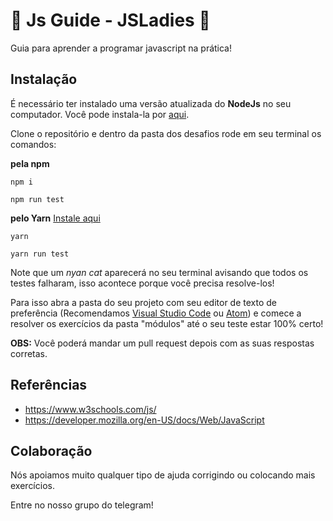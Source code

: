 # :memo: Js Guide - JSLadies :memo:

Guia para aprender a programar javascript na prática!

## Instalação

É necessário ter instalado uma versão atualizada do **NodeJs** no seu computador. Você pode instala-la por [aqui](https://nodejs.org/en/).

Clone o repositório e dentro da pasta dos desafios rode em seu terminal os comandos:


**pela npm**

`npm i`

`npm run test`


**pelo Yarn** [Instale aqui](https://yarnpkg.com/en/docs/install)

`yarn`

`yarn run test`

Note que um *nyan cat* aparecerá no seu terminal avisando que todos os testes falharam, isso acontece porque você precisa resolve-los!

Para isso abra a pasta do seu projeto com seu editor de texto de preferência (Recomendamos [Visual Studio Code](https://code.visualstudio.com/) ou [Atom](https://atom.io/)) e comece a resolver os exercícios da pasta "módulos" até o seu teste estar 100% certo!

**OBS:** Você poderá mandar um pull request depois com as suas respostas corretas.

## Referências
* https://www.w3schools.com/js/
* https://developer.mozilla.org/en-US/docs/Web/JavaScript

## Colaboração
Nós apoiamos muito qualquer tipo de ajuda corrigindo ou colocando mais exercícios.

Entre no nosso grupo do telegram!
